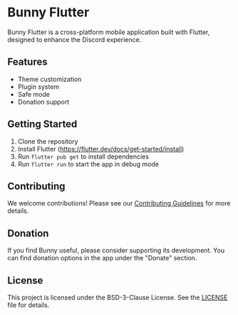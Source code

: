 # Bunny Flutter

Bunny Flutter is a cross-platform mobile application built with Flutter, designed to enhance the Discord experience.

## Features

- Theme customization
- Plugin system
- Safe mode
- Donation support

## Getting Started

1. Clone the repository
2. Install Flutter (https://flutter.dev/docs/get-started/install)
3. Run `flutter pub get` to install dependencies
4. Run `flutter run` to start the app in debug mode

## Contributing

We welcome contributions! Please see our [Contributing Guidelines](CONTRIBUTING.md) for more details.

## Donation

If you find Bunny useful, please consider supporting its development. You can find donation options in the app under the "Donate" section.

## License

This project is licensed under the BSD-3-Clause License. See the [LICENSE](LICENSE) file for details.